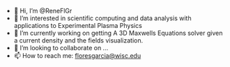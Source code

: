 - 👋 Hi, I’m @ReneFlGr
- 👀 I’m interested in scientific computing and data analysis with applications to Experimental Plasma Physics
- 🌱 I’m currently working on getting A 3D Maxwells Equations solver given a current density and the fields visualization.
- 💞️ I’m looking to collaborate on ...
- 📫 How to reach me: floresgarcia@wisc.edu

<!---
ReneFlGr/ReneFlGr is a ✨ special ✨ repository because its `README.md` (this file) appears on your GitHub profile.
You can click the Preview link to take a look at your changes.
--->
